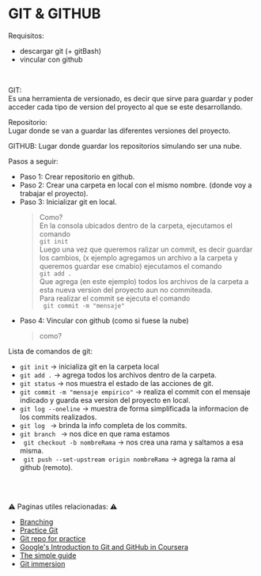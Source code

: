# GIT & GITHUB 

Requisitos: 
- descargar git (+ gitBash)
- vincular con github

</br>

GIT:</br>
Es una herramienta de versionado, es decir que sirve para guardar y poder acceder cada tipo de version del proyecto al que se este desarrollando. 

Repositorio: </br>
Lugar donde se van a guardar las diferentes versiones del proyecto. 

GITHUB:
Lugar donde guardar los repositorios simulando ser una nube. 


Pasos a seguir: 
- Paso 1: Crear repositorio en github. 
- Paso 2: Crear una carpeta en local con el mismo nombre. (donde voy a trabajar el proyecto). 
- Paso 3: Inicializar git en local. 
    > Como? </br>
    > En la consola ubicados dentro de la carpeta, ejecutamos el comando </br> 
    ``` git init ```</br>
    > Luego una vez que queremos ralizar un commit, es decir guardar los cambios,  (x ejemplo agregamos un archivo a la carpeta y queremos guardar ese cmabio) ejecutamos el comando</br>
    ```git add .``` </br>
    > Que agrega (en este ejemplo) todos los archivos de la carpeta a esta nueva version del proyecto aun no commiteada. </br>
    > Para realizar el commit se ejecuta el comando </br>
    ``` git commit -m "mensaje"```</br>
- Paso 4: Vincular con github (como si fuese la nube)
    >como?




Lista de comandos de git:</br>
- ```git init``` -> inicializa git en la carpeta local
- ```git add .``` -> agrega todos los archivos dentro de la carpeta.
- ```git status``` -> nos muestra el estado de las acciones de git.
- ```git commit -m "mensaje empirico"``` -> realiza el commit con el mensaje indicado y guarda esa version del proyecto en local. 
- ```git log --oneline``` -> muestra de forma simplificada la informacion de los commits realizados. 
- ```git log ``` -> brinda la info completa de los commits. 
- ```git branch ``` -> nos dice en que rama estamos 
- ``` git checkout -b nombreRama``` -> nos crea una rama y saltamos a esa misma. 
- ``` git push --set-upstream origin nombreRama``` -> agrega la rama al github (remoto). 





</br>
</br>

⚠️ Paginas utiles relacionadas: ⚠️
- [Branching](https://learngitbranching.js.org/)
- [Practice Git](https://gitexercises.fracz.com/)
- [Git repo for practice](https://github.com/PIC16B/git-practice)
- [Google's Introduction to Git and GitHub in Coursera](https://www.coursera.org/learn/introduction-git-github?irclickid=xWHwjBxo0xyNUl02KgStIxKJUkDyJ1wO%3AUtnX00&irgwc=1&utm_medium=partners&utm_source=impact&utm_campaign=3294490&utm_content=b2c)
- [The simple guide](http://up1.github.io/git-guide/index.html)
- [Git immersion](https://gitimmersion.com/lab_01.html)





